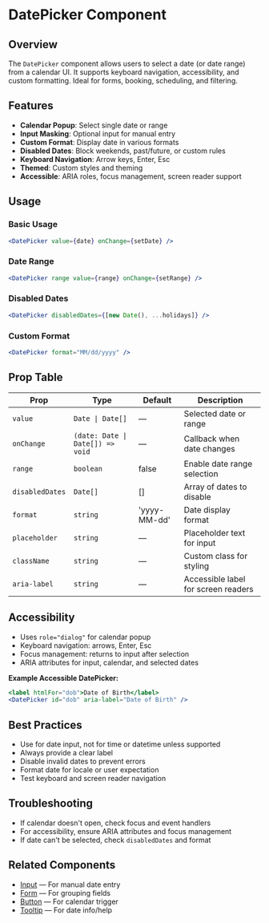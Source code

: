 # DatePicker Component

## Overview

The `DatePicker` component allows users to select a date (or date range) from a calendar UI. It supports keyboard navigation, accessibility, and custom formatting. Ideal for forms, booking, scheduling, and filtering.

## Features
- **Calendar Popup**: Select single date or range
- **Input Masking**: Optional input for manual entry
- **Custom Format**: Display date in various formats
- **Disabled Dates**: Block weekends, past/future, or custom rules
- **Keyboard Navigation**: Arrow keys, Enter, Esc
- **Themed**: Custom styles and theming
- **Accessible**: ARIA roles, focus management, screen reader support

## Usage

### Basic Usage
```jsx
<DatePicker value={date} onChange={setDate} />
```

### Date Range
```jsx
<DatePicker range value={range} onChange={setRange} />
```

### Disabled Dates
```jsx
<DatePicker disabledDates={[new Date(), ...holidays]} />
```

### Custom Format
```jsx
<DatePicker format="MM/dd/yyyy" />
```

## Prop Table
| Prop          | Type                     | Default   | Description                                 |
|---------------|--------------------------|-----------|---------------------------------------------|
| `value`       | `Date \| Date[]`         | —         | Selected date or range                      |
| `onChange`    | `(date: Date \| Date[]) => void` | — | Callback when date changes                  |
| `range`       | `boolean`                | false     | Enable date range selection                 |
| `disabledDates`| `Date[]`                | []        | Array of dates to disable                   |
| `format`      | `string`                 | 'yyyy-MM-dd'| Date display format                        |
| `placeholder` | `string`                 | —         | Placeholder text for input                  |
| `className`   | `string`                 | —         | Custom class for styling                    |
| `aria-label`  | `string`                 | —         | Accessible label for screen readers         |

## Accessibility
- Uses `role="dialog"` for calendar popup
- Keyboard navigation: arrows, Enter, Esc
- Focus management: returns to input after selection
- ARIA attributes for input, calendar, and selected dates

**Example Accessible DatePicker:**
```jsx
<label htmlFor="dob">Date of Birth</label>
<DatePicker id="dob" aria-label="Date of Birth" />
```

## Best Practices
- Use for date input, not for time or datetime unless supported
- Always provide a clear label
- Disable invalid dates to prevent errors
- Format date for locale or user expectation
- Test keyboard and screen reader navigation

## Troubleshooting
- If calendar doesn't open, check focus and event handlers
- For accessibility, ensure ARIA attributes and focus management
- If date can't be selected, check `disabledDates` and format

## Related Components
- [Input](./input.md) — For manual date entry
- [Form](./form.md) — For grouping fields
- [Button](./button.md) — For calendar trigger
- [Tooltip](./tooltip.md) — For date info/help
